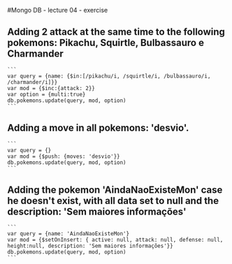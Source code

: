 #Mongo DB - lecture 04 - exercise

## Adding 2 attack at the same time to the following pokemons: Pikachu, Squirtle, Bulbassauro e Charmander
	```
	var query = {name: {$in:[/pikachu/i, /squirtle/i, /bulbassauro/i, /charmander/i]}}
	var mod = {$inc:{attack: 2}}
	var option = {multi:true}
	db.pokemons.update(query, mod, option)
	```

## Adding a move in all pokemons: 'desvio'.
	```
	var query = {}
	var mod = {$push: {moves: 'desvio'}}
	db.pokemons.update(query, mod, option)
	```

## Adding the pokemon 'AindaNaoExisteMon' case he doesn't exist, with all data set to null and the description: 'Sem maiores informações'
	```
	var query = {name: 'AindaNaoExisteMon'}
	var mod = {$setOnInsert: { active: null, attack: null, defense: null, height:null, description: 'Sem maiores informações'}}
	db.pokemons.update(query, mod, option)
	```

## 






